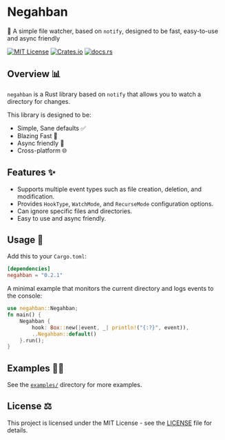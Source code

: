 Negahban
========

🧐 A simple file watcher, based on `notify`, designed to be fast, easy-to-use and async friendly

[![MIT License](https://img.shields.io/badge/license-MIT-blue.svg)](https://github.com/aarmn/negahban/blob/main/LICENSE)
[![Crates.io](https://img.shields.io/crates/v/negahban.svg)](https://crates.io/crates/negahban)
[![docs.rs](https://docs.rs/negahban/badge.svg)](https://docs.rs/negahban/)
<!-- [![License: MIT](https://img.shields.io/badge/License-MIT-yellow.svg)](https://opensource.org/licenses/MIT) -->
<!-- [![codecov](https://codecov.io/gh/aarmn/negahban/branch/main/graph/badge.svg?token=5DURCC65LH)](https://codecov.io/gh/aarmn/negahban) -->
<!-- [![Build Status](https://github.com/aarmn/negahban/actions/workflows/rust.yml/badge.svg)](https://github.com/aarmn/negahban/actions) -->
<!-- ![Rust Version](https://img.shields.io/badge/rust-1.67.0-orange.svg) -->

Overview 📊
--------

`negahban` is a Rust library based on `notify` that allows you to watch a directory for changes.

This library is designed to be:

*   Simple, Sane defaults ✅
*   Blazing Fast 🚀
*   Async friendly 🔀
*   Cross-platform 🌐

Features ✨
--------

*   Supports multiple event types such as file creation, deletion, and modification.
*   Provides `HookType`, `WatchMode`, and `RecurseMode` configuration options.
*   Can ignore specific files and directories.
*   Easy to use and async friendly.

Usage 🔨
-----

Add this to your `Cargo.toml`:

```toml
[dependencies]
negahban = "0.2.1"
```

A minimal example that monitors the current directory and logs events to the console:

```rust
use negahban::Negahban;
fn main() {
    Negahban {
        hook: Box::new(|event, _| println!("{:?}", event)),
        ..Negahban::default()
    }.run();
}
```

Examples 👨‍💻
--------

See the [`examples/`](https://github.com/aarmn/negahban/tree/main/examples) directory for more examples.

License ⚖
-------

This project is licensed under the MIT License - see the [LICENSE](https://github.com/aarmn/negahban/blob/main/LICENSE) file for details.